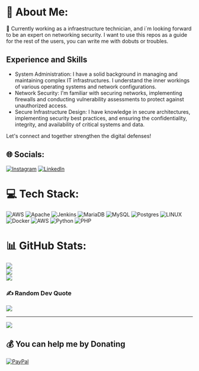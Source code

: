 # 💫 About Me:
🔭 Currently working as a infraestructure technician, and i´m looking forward to be an expert on networking security. I want to use this repos as a guide for the rest of the users, you can write me with dobuts or troubles.


## Experience and Skills

- System Administration: I have a solid background in managing and maintaining complex IT infrastructures. I understand the inner workings of various operating systems and network configurations.
- Network Security: I'm familiar with securing networks, implementing firewalls and conducting vulnerability assessments to protect against unauthorized access.
- Secure Infrastructure Design: I have knowledge in secure architectures, implementing security best practices, and ensuring the confidentiality, integrity, and availability of critical systems and data.

Let's connect and together strengthen the digital defenses!

## 🌐 Socials:
[![Instagram](https://img.shields.io/badge/Instagram-%23E4405F.svg?logo=Instagram&logoColor=white)](https://instagram.com/Ismael__44) [![LinkedIn](https://img.shields.io/badge/LinkedIn-%230077B5.svg?logo=linkedin&logoColor=white)](https://es.linkedin.com/in/ismael-bouhfid-fern%C3%A1ndez/) 

# 💻 Tech Stack:
![AWS](https://img.shields.io/badge/AWS-%23FF9900.svg?style=for-the-badge&logo=amazon-aws&logoColor=white) ![Apache](https://img.shields.io/badge/apache-%23D42029.svg?style=for-the-badge&logo=apache&logoColor=white) ![Jenkins](https://img.shields.io/badge/jenkins-%232C5263.svg?style=for-the-badge&logo=jenkins&logoColor=white) ![MariaDB](https://img.shields.io/badge/MariaDB-003545?style=for-the-badge&logo=mariadb&logoColor=white) ![MySQL](https://img.shields.io/badge/mysql-%2300f.svg?style=for-the-badge&logo=mysql&logoColor=white) ![Postgres](https://img.shields.io/badge/postgres-%23316192.svg?style=for-the-badge&logo=postgresql&logoColor=white) ![LINUX](https://img.shields.io/badge/Linux-FCC624?style=for-the-badge&logo=linux&logoColor=black) ![Docker](https://img.shields.io/badge/docker-%230db7ed.svg?style=for-the-badge&logo=docker&logoColor=white) ![AWS](https://img.shields.io/badge/AWS-%23FF9900.svg?style=for-the-badge&logo=amazon-aws&logoColor=white) ![Python](https://img.shields.io/badge/python-3670A0?style=for-the-badge&logo=python&logoColor=ffdd54) ![PHP](https://img.shields.io/badge/php-%23777BB4.svg?style=for-the-badge&logo=php&logoColor=white)
# 📊 GitHub Stats:
![](https://github-readme-stats.vercel.app/api?username=ismael-44&theme=dark&hide_border=false&include_all_commits=false&count_private=false)<br/>
![](https://github-readme-streak-stats.herokuapp.com/?user=ismael-44&theme=dark&hide_border=false)<br/>
![](https://github-readme-stats.vercel.app/api/top-langs/?username=ismael-44&theme=dark&hide_border=false&include_all_commits=false&count_private=false&layout=compact)

### ✍️ Random Dev Quote
![](https://quotes-github-readme.vercel.app/api?type=horizontal&theme=radical)

---
[![](https://visitcount.itsvg.in/api?id=ismael-44&icon=0&color=0)](https://visitcount.itsvg.in)

  ## 💰 You can help me by Donating
  [![PayPal](https://img.shields.io/badge/PayPal-00457C?style=for-the-badge&logo=paypal&logoColor=white)](https://paypal.me/ismaelbouhfid) 

  
<!-- Proudly created with GPRM ( https://gprm.itsvg.in ) -->
